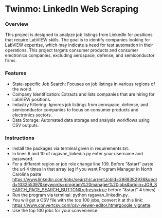 # Twinmo: LinkedIn Web Scraping

### Overview
This project is designed to analyze job listings from LinkedIn for positions that require LabVIEW skills. The goal is to identify companies looking for LabVIEW expertise, which may indicate a need for test automation in their operations. This project targets consumer products and consumer electronics companies, excluding aerospace, defense, and semiconductor firms.

### Features
* State-specific Job Search: Focuses on job listings in various regions of the world.
* Company Identification: Extracts and lists companies that are hiring for LabVIEW positions.
* Industry Filtering: Ignores job listings from aerospace, defense, and semiconductor companies to focus on consumer products and electronics sectors.
* Data Storage: Automated data storage and analysis workflows using CSV outputs.

### Instructions
* Install the packages via terminal given in requirements.txt.
* In lines 9 and 10 of ragavan_linkedin.py enter your username and password.
* For a different region or job role change line 109. Before "&start" paste the url 4 times in that array (eg if you want Program Manager in North Carolina paste
 https://www.linkedin.com/jobs/search/currentJobId=3988382936&geoId=103255397&keywords=program%20manager%20jobs&origin=JOB_SEARCH_PAGE_SEARCH_BUTTON&refresh=true before "&start" 4 times)
* Run the program via terminal: python ragavan_linkedin.py.
* You will get a CSV file with the top 100 jobs, convert it at this link: https://www.convertcsv.com/csv-viewer-editor.htm#google_vignette.
* Use the top 100 jobs for your convenience.
